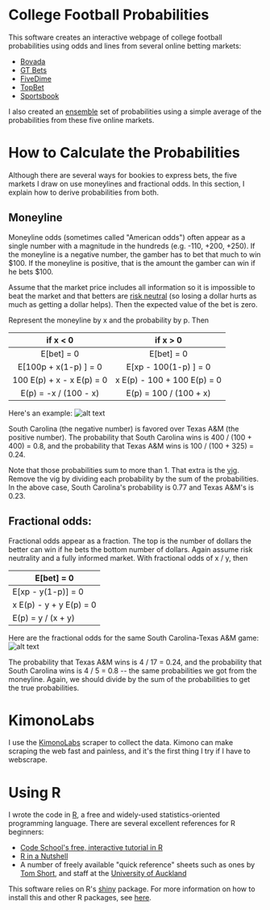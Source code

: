 College Football Probabilities
===================

This software creates an interactive webpage of college football probabilities using odds and lines from several online betting markets:
* [Bovada](http://sports.bovada.lv/sports-betting/football-futures.jsp)
* [GT Bets](http://www.gtbets.eu/betting1.asp?league=CF&specialeventname=2015+BCS+Championship&wagertype=FUTURE&eventtime=)
* [FiveDime](http://www.oddsshark.com/ncaaf/odds/futures)
* [TopBet](http://www.oddsshark.com/ncaaf/odds/futures)
* [Sportsbook](https://www.sportsbook.ag/sbk/sportsbook4/www.sportsbook.ag/getodds5.xgi?categoryId=592)

I also created an [ensemble](http://www.scholarpedia.org/article/Ensemble_learning) set of probabilities using a simple average of the probabilities from these five online markets.



# How to Calculate the Probabilities
Although there are several ways for bookies to express bets, the five markets I draw on use moneylines and fractional odds.  In this section, I explain how to derive probabilities from both.


## Moneyline
Moneyline odds (sometimes called "American odds") often appear as a single number with a magnitude in the hundreds (e.g. -110, +200, +250).  If the moneyline is a negative number, the gamber has to bet that much to win $100.  If the moneyline is positive, that is the amount the gamber can win if he bets $100.  

Assume that the market price includes all information so it is impossible to beat the market and that betters are [risk neutral](http://en.wikipedia.org/wiki/Risk_neutral) (so losing a dollar hurts as much as getting a dollar helps).  Then the expected value of the bet is zero.

Represent the moneyline by x and the probability by p.  Then

| if x < 0 | if x > 0|
|:--------:|:-------:|
| E[bet] = 0  |  E[bet] = 0  |
| E[100p + x(1-p) ] = 0  |  E[xp - 100(1-p) ] = 0  |
| 100 E(p) + x - x E(p) = 0  |  x E(p) - 100 + 100 E(p) = 0  |
| E(p) = -x / (100 - x)  |  E(p) = 100 / (100 + x) |

Here's an example:
![alt text](https://github.com/jtwalsh0/NCAAF_probabilities/edit/master/moneyline.png "Moneyline Example")

South Carolina (the negative number) is favored over Texas A&M (the positive number).  The probability that South Carolina wins is 400 / (100 + 400) = 0.8, and the probability that Texas A&M wins is 100 / (100 + 325) = 0.24.

Note that those probabilities sum to more than 1.  That extra is the [vig](http://en.wikipedia.org/wiki/Vigorish).  Remove the vig by dividing each probability by the sum of the probabilities.  In the above case, South Carolina's probability is 0.77 and Texas A&M's is 0.23.


## Fractional odds:
Fractional odds appear as a fraction.  The top is the number of dollars the better can win if he bets the bottom number of dollars.  Again assume risk neutrality and a fully informed market.  With fractional odds of x / y, then

| E[bet] = 0 |
|------------|
| E[xp - y(1-p)] = 0 |
| x E(p) - y + y E(p) = 0  |
| E(p) = y / (x + y) |

Here are the fractional odds for the same South Carolina-Texas A&M game:
![alt text](https://github.com/jtwalsh0/NCAAF_probabilities/edit/master/fractional.png "Fractional Example")

The probability that Texas A&M wins is 4 / 17 = 0.24, and the probability that South Carolina wins is 4 / 5 = 0.8 -- the same probabilities we got from the moneyline.  Again, we should divide by the sum of the probabilities to get the true probabilities. 



# KimonoLabs
I use the [KimonoLabs](https://www.kimonolabs.com/) scraper to collect the data.  Kimono can make scraping the web fast and painless, and it's the first thing I try if I have to webscrape.  



# Using R

I wrote the code in [R](http://www.r-project.org/), a free and widely-used statistics-oriented programming language.  There are several excellent references for R beginners:

* [Code School's free, interactive tutorial in R](http://www.codeschool.com/courses/try-r)
* [R in a Nutshell](http://web.udl.es/Biomath/Bioestadistica/R/Manuals/r_in_a_nutshell.pdf)
* A number of freely available "quick reference" sheets such as ones by [Tom Short](http://cran.r-project.org/doc/contrib/Short-refcard.pdf), and staff at the [University of Auckland](https://www.stat.auckland.ac.nz/~stat380/downloads/QuickReference.pdf)

This software relies on R's [shiny](shiny.rstudio.com) package.  For more information on how to install this and other R packages, see [here](http://www.r-bloggers.com/installing-r-packages).
